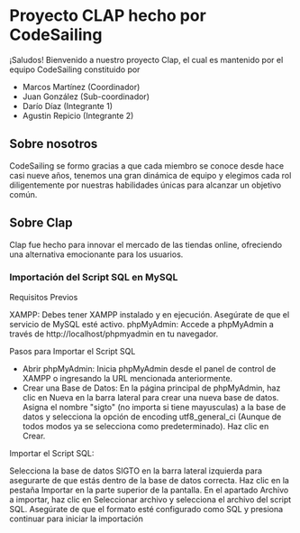 # Proyecto CLAP hecho por CodeSailing
¡Saludos! Bienvenido a nuestro proyecto Clap, el cual es mantenido por el equipo CodeSailing constituido por 
- Marcos Martínez (Coordinador)
- Juan González (Sub-coordinador)
- Darío Díaz (Integrante 1)
- Agustin Repicio (Integrante 2)

## Sobre nosotros
CodeSailing se formo gracias a que cada miembro se conoce desde hace casi nueve años, tenemos una gran dinámica de equipo y elegimos cada rol diligentemente por nuestras habilidades únicas para alcanzar un objetivo común.

## Sobre Clap
Clap fue hecho para innovar el mercado de las tiendas online, ofreciendo una alternativa emocionante para los usuarios.

### Importación del Script SQL en MySQL

Requisitos Previos

XAMPP: Debes tener XAMPP instalado y en ejecución. Asegúrate de que el servicio de MySQL esté activo.
phpMyAdmin: Accede a phpMyAdmin a través de http://localhost/phpmyadmin en tu navegador.

Pasos para Importar el Script SQL

- Abrir phpMyAdmin: Inicia phpMyAdmin desde el panel de control de XAMPP o ingresando la URL mencionada anteriormente.
- Crear una Base de Datos:
En la página principal de phpMyAdmin, haz clic en Nueva en la barra lateral para crear una nueva base de datos.
Asigna el nombre "sigto" (no importa si tiene mayusculas) a la base de datos y selecciona la opción de encoding utf8_general_ci (Aunque de todos modos ya se selecciona como predeterminado).
Haz clic en Crear.

Importar el Script SQL:

Selecciona la base de datos SIGTO en la barra lateral izquierda para asegurarte de que estás dentro de la base de datos correcta.
Haz clic en la pestaña Importar en la parte superior de la pantalla.
En el apartado Archivo a importar, haz clic en Seleccionar archivo y selecciona el archivo del script SQL.
Asegúrate de que el formato esté configurado como SQL y presiona continuar para iniciar la importación
